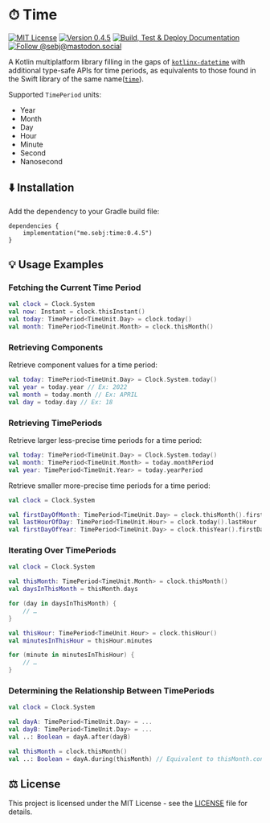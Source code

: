 # ⏱ Time

[![MIT License](https://img.shields.io/github/license/sebj/time?color=lightgray)](LICENSE)
[![Version 0.4.5](https://img.shields.io/github/v/release/sebj/time)](https://github.com/sebj/time/releases)
[![Build, Test & Deploy Documentation](https://github.com/sebj/time/workflows/Build%2C%20Test%20and%20Deploy%20Documentation/badge.svg)](https://github.com/sebj/time/actions/workflows/build-test-documentation.yaml)
[![Follow @sebj@mastodon.social](https://img.shields.io/mastodon/follow/000921252?domain=https%3A%2F%2Fmastodon.social&style=plastic)](https://mastodon.social/@sebj)

A Kotlin multiplatform library filling in the gaps of [`kotlinx-datetime`](https://github.com/Kotlin/kotlinx-datetime) with additional type-safe APIs for time periods, as equivalents to those found in the Swift library of the same name([`time`](https://github.com/davedelong/time)).

Supported `TimePeriod` units:
* Year
* Month
* Day
* Hour
* Minute
* Second
* Nanosecond

## ⬇️ Installation

Add the dependency to your Gradle build file:
```
dependencies {
    implementation("me.sebj:time:0.4.5")
}
```

## 💡 Usage Examples

### Fetching the Current Time Period

```kotlin
val clock = Clock.System
val now: Instant = clock.thisInstant()
val today: TimePeriod<TimeUnit.Day> = clock.today()
val month: TimePeriod<TimeUnit.Month> = clock.thisMonth()
```

### Retrieving Components

Retrieve component values for a time period:
```kotlin
val today: TimePeriod<TimeUnit.Day> = Clock.System.today()
val year = today.year // Ex: 2022
val month = today.month // Ex: APRIL
val day = today.day // Ex: 18
```

### Retrieving TimePeriods

Retrieve larger less-precise time periods for a time period:
```kotlin
val today: TimePeriod<TimeUnit.Day> = Clock.System.today()
val month: TimePeriod<TimeUnit.Month> = today.monthPeriod
val year: TimePeriod<TimeUnit.Year> = today.yearPeriod
```

Retrieve smaller more-precise time periods for a time period:
```kotlin
val clock = Clock.System

val firstDayOfMonth: TimePeriod<TimeUnit.Day> = clock.thisMonth().firstDay
val lastHourOfDay: TimePeriod<TimeUnit.Hour> = clock.today().lastHour
val firstDayOfYear: TimePeriod<TimeUnit.Day> = clock.thisYear().firstDay
```

### Iterating Over TimePeriods

```kotlin
val clock = Clock.System

val thisMonth: TimePeriod<TimeUnit.Month> = clock.thisMonth()
val daysInThisMonth = thisMonth.days

for (day in daysInThisMonth) {
    // …
}

val thisHour: TimePeriod<TimeUnit.Hour> = clock.thisHour()
val minutesInThisHour = thisHour.minutes

for (minute in minutesInThisHour) {
    // …
}
```

### Determining the Relationship Between TimePeriods

```kotlin
val clock = Clock.System

val dayA: TimePeriod<TimeUnit.Day> = ...
val dayB: TimePeriod<TimeUnit.Day> = ...
val ..: Boolean = dayA.after(dayB)

val thisMonth = clock.thisMonth()
val ..: Boolean = dayA.during(thisMonth) // Equivalent to thisMonth.contains(dayA)
```

## ⚖️ License

This project is licensed under the MIT License - see the [LICENSE](LICENSE) file for details.